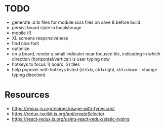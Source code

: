 # TODO

- generate .d.ts files for module.scss files on save & before build
- persist board state in localstorage
- mobile (!)
- XL screens responsiveness
- find nice font
- optimize
- on a board, render a small indicator near focused tile, indicating in which direction (horizontal/vertical) is user typing now
- hotkeys to focus 1) board, 2) tiles
- help popover with hotkeys listed (ctrl+b, ctrl+right, ctrl+down - change typing direction)

# Resources

- https://redux.js.org/recipes/usage-with-typescript
- https://redux-toolkit.js.org/api/createSelector
- https://react-redux.js.org/using-react-redux/static-typing
